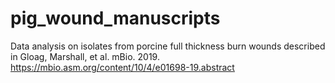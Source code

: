 # pig_wound_manuscripts
Data analysis on isolates from porcine full thickness burn wounds described in Gloag, Marshall, et al. mBio. 2019. https://mbio.asm.org/content/10/4/e01698-19.abstract
